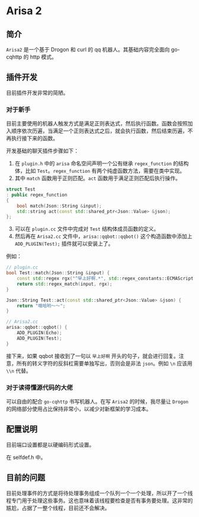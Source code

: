 # Arisa 2

## 简介

`Arisa2` 是一个基于 Drogon 和 curl 的 qq 机器人。其基础内容完全面向 go-cqhttp 的 http 模式。

## 插件开发

目前插件开发非常的简陋。

### 对于新手

目前主要使用的机器人触发方式是满足正则表达式，然后执行函数。函数会按照加入顺序依次历遍，当满足一个正则表达式之后，就会执行函数，然后结束历遍，不再执行接下来的函数。

开发基础的聊天插件步骤如下：

1. 在 `plugin.h` 中的 `arisa` 命名空间声明一个公有继承 `regex_function` 的结构体，比如 `Test`。`regex_function` 有两个纯虚函数方法，需要在类中实现。
2. 其中 `match` 函数用于正则匹配。`act` 函数用于满足正则匹配后执行操作。

``` cpp
struct Test
: public regex_function
{
    bool match(Json::String &input);
    std::string act(const std::shared_ptr<Json::Value> &json);
};
```

3. 可以在 `plugin.cc` 文件中完成对 `Test` 结构体成员函数的定义。
4. 然后再在 `Arisa2.cc` 文件中，`arisa::qqbot::qqbot()` 这个构造函数中添加上 `ADD_PLUGIN(Test);` 插件就可以安装上了。

例如：

``` cpp
// plugin.cc
bool Test::match(Json::String &input) {
    const std::regex rgx("^早上好啊.*", std::regex_constants::ECMAScript);
    return std::regex_match(input, rgx);
}

Json::String Test::act(const std::shared_ptr<Json::Value> &json) {
    return "哦哈哟～～";
}
```

``` cpp
// Arisa2.cc
arisa::qqbot::qqbot() {
    ADD_PLUGIN(Echo);
    ADD_PLUGIN(Test);
}
```

接下来，如果 qqbot 接收到了一句以 `早上好啊` 开头的句子，就会进行回复。注意，所有的转义字符的反斜杠需要单独写出，否则会是非法 `json`。例如 `\n` 应该用 `\\n` 代替。

### 对于读得懂源代码的大佬

可以自由的配合 `go-cqhttp` 书写机器人。在写 `Arisa2` 的时候，我尽量让 `Drogon` 的网络部分使用占比保持非常小，以减少对新框架的学习成本。

## 配置说明

目前端口设置都是以硬编码形式设置。

在 selfdef.h 中。

## 目前的问题

目前处理事件的方式是将待处理事务组成一个队列一个一个处理，所以开了一个线程专门用于处理这些事务。这也意味着该线程要检查是否有事务要处理。这非常的尴尬，占据了一整个线程，目前还不会解决。